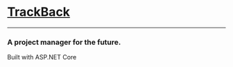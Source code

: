 <h1><a href="http://trackbackui.azurewebsites.net/">TrackBack</a></h1>
<hr />
<h3>A project manager for the future.</h3>

<p>Built with ASP.NET Core</p>
